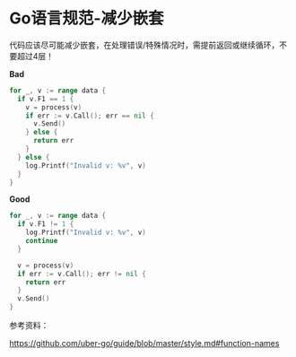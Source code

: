 # Go语言规范-减少嵌套

代码应该尽可能减少嵌套，在处理错误/特殊情况时，需提前返回或继续循环，不要超过4层！

**Bad**

```go
for _, v := range data {
  if v.F1 == 1 {
    v = process(v)
    if err := v.Call(); err == nil {
      v.Send()
    } else {
      return err
    }
  } else {
    log.Printf("Invalid v: %v", v)
  }
}
```

**Good**

```go
for _, v := range data {
  if v.F1 != 1 {
    log.Printf("Invalid v: %v", v)
    continue
  }

  v = process(v)
  if err := v.Call(); err != nil {
    return err
  }
  v.Send()
}
```

参考资料：

https://github.com/uber-go/guide/blob/master/style.md#function-names